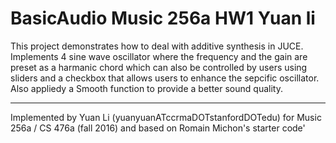 # BasicAudio Music 256a HW1 Yuan li

This project demonstrates how to deal with additive synthesis in JUCE. Implements 4 sine wave oscillator where the frequency and the gain are preset as a harmanic chord which can also be controlled by users using sliders and a checkbox that allows users to enhance the sepcific oscillator. Also appliedy a Smooth function to provide a better sound quality.

---

Implemented by Yuan Li (yuanyuanATccrmaDOTstanfordDOTedu) for Music 256a / CS 476a (fall 2016) and based on Romain Michon's starter code'
